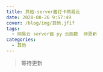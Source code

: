 ```yaml
---
title: 其他-server酱打卡网易云
date: 2020-08-26 9:57:49
cover: /blog/img/其他.jfif
tags:
  - 网易云 server酱 py 云函数  待更新
categories:
  - 其他
---
```


> 等待更新
